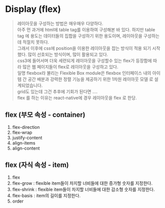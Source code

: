 # Display (flex)
> 레이아웃을 구성하는 방법은 매우매우 다양하다.  
> 아주 먼 과거에 html에 table tag를 이용하여 구성해본 바 있다. 하지만 table tag 에 용도는 데이터들의 집합을 구성하기 위한 용도이며, 레이아웃을 구성하는데 적절치 못하다.  
> 그래서 이후에 css에 position을 이용한 레이아웃을 잡는 방식이 적용 되기 시작했다. 많이 선호되는 방식이며, 많이 활용되고 있다.  
> css3에 들어서며 더욱 세련되게 레이아웃을 구성할수 있는 flex가 등장함에 따라 많은 웹 페이지들이 flex로 레이아웃을 구성하고 있다.  
> 일명 flexbox라 불리는 Flexible Box module은 flexbox 인터페이스 내의 아이템 간 공간 배분과 강력한 정렬 기능을 제공하기 위한 1차원 레이아웃 모델 로 설계되었습니다.  
> grid도 있는데 그건 추후에 기회가 된다면 ....  
> flex 를 하는 이유는 react-native에 경우 레이아웃을 flex 로 한당.

## flex (부모 속성 - container)
1. flex-direction
2. flex-wrap
3. justify-content
4. align-items
5. align-content


## flex (자식 속성 - item)
1. flex
2. flex-grow : flexible item들이 차지할 너비들에 대한 증가형 숫자를 지정한다.
3. flex-shrink : flexible item들이 차지할 너비들에 대한 감소형 숫자를 지정한다.
4. flex-basis : item의 길이를 지정한다.
5. order